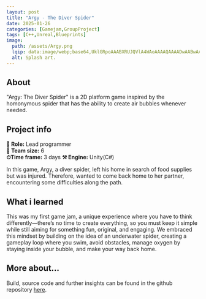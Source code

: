 ```yaml
---
layout: post
title: "Argy - The Diver Spider"
date: 2025-01-26
categories: [Gamejam,GroupProject]
tags: [C++,Unreal,Blueprints]
image:
  path: /assets/Argy.png
  lqip: data:image/webp;base64,UklGRpoAAABXRUJQVlA4WAoAAAAQAAAADwAABwAAQUxQSDIAAAARL0AmbZurmr57yyIiqE8oiG0bejIYEQTgqiDA9vqnsUSI6H+oAERp2HZ65qP/VIAWAFZQOCBCAAAA8AEAnQEqEAAIAAVAfCWkAALp8sF8rgRgAP7o9FDvMCkMde9PK7euH5M1m6VWoDXf2FkP3BqV0ZYbO6NA/VFIAAAA
  alt: Splash art.
---
```


## About
"Argy: The Diver Spider" is a 2D platform game inspired by the homonymous spider that has the ability to create air bubbles whenever needed.

## Project info
**👤 Role:**  Lead programmer  
**👥 Team size:**  6  
**⏱︎Time frame:**  3 days
**⚒︎ Engine:**  Unity(C#)  

In this game, Argy, a diver spider, left his home in search of food supplies but was injured. Therefore, wanted to come back home to her partner, encountering some difficulties along the path.

## What i learned
This was my first game jam, a unique experience where you have to think differently—there’s no time to create everything, so you must keep it simple while still aiming for something fun, original, and engaging. We embraced this mindset by building on the idea of an underwater spider, creating a gameplay loop where you swim, avoid obstacles, manage oxygen by staying inside your bubble, and make your way back home.

## More about...
Build, source code and further insights can be found in the github repository [here](https://github.com/GianluDR/ProjectJam).
